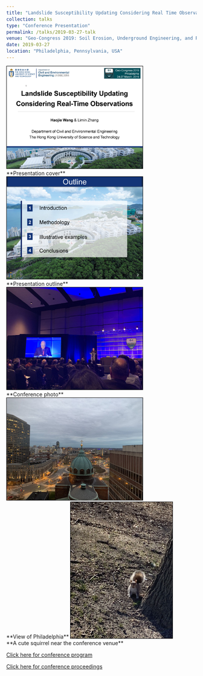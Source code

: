 ```yaml
---
title: "Landslide Susceptibility Updating Considering Real Time Observations"
collection: talks
type: "Conference Presentation"
permalink: /talks/2019-03-27-talk
venue: "Geo-Congress 2019: Soil Erosion, Underground Engineering, and Risk Assessment."
date: 2019-03-27
location: "Philadelphia, Pennsylvania, USA"
---
```


<img src="/images/Haojie%20WANG_Geo-Congress_2019_Page_01.jpg" width="360" height="270" style="border:1px solid black">
<br/>
**Presentation cover**

<img src="/images/Haojie%20WANG_Geo-Congress_2019_Page_02.jpg" width="360" height="270" style="border:1px solid black">
<br/>
**Presentation outline**

<img src="/images/WeChat%20Image_20211208223501.jpg" width="360" height="270" style="border:1px solid black">
<br/>
**Conference photo**

<img src="/images/WeChat%20Image_20211208223506.jpg" width="360" height="270" style="border:1px solid black">
<br/>
**View of Philadelphia**

<img src="/images/WeChat%20Image_20211208223510.jpg" width="270" height="360" style="border:1px solid black">
<br/>
**A cute squirrel near the conference venue**

[Click here for conference program](https://www.geocongress.org/sites/geocongress.org/2019/files/inline-files/2019-geo-congress-final-program.pdf)

[Click here for conference proceedings](https://ascelibrary.org/doi/book/10.1061/geocongress2019)
